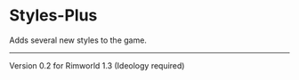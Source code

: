 # Styles-Plus

Adds several new styles to the game.

---

Version 0.2 for Rimworld 1.3 (Ideology required)
